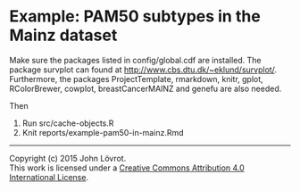 Example: PAM50 subtypes in the Mainz dataset
============================================

Make sure the packages listed in config/global.cdf are installed.
The package survplot can found at http://www.cbs.dtu.dk/~eklund/survplot/.
Furthermore, the packages ProjectTemplate, rmarkdown, knitr, gplot, 
RColorBrewer, cowplot, breastCancerMAINZ and genefu are also needed.

Then

1. Run src/cache-objects.R
2. Knit reports/example-pam50-in-mainz.Rmd

- - -

Copyright (c) 2015 John Lövrot.  
This work is licensed under a [Creative Commons Attribution 4.0 International License](http://creativecommons.org/licenses/by/4.0/).
